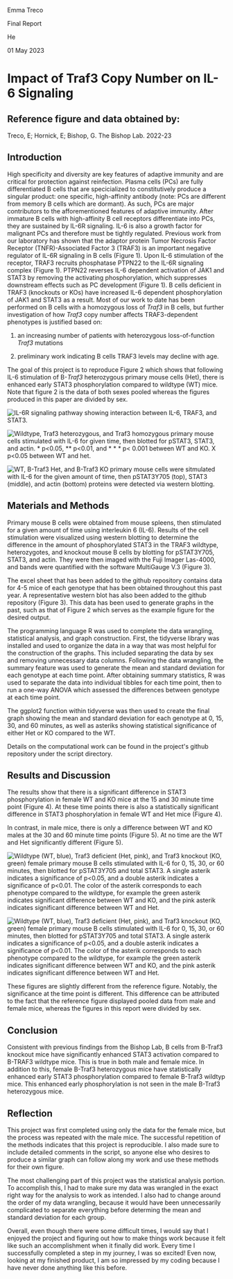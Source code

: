 Emma Treco

Final Report

He

01 May 2023

# **Impact of Traf3 Copy Number on IL-6 Signaling**


## Reference figure and data obtained by:
Treco, E; Hornick, E; Bishop, G. 
The Bishop Lab. 2022-23


## **Introduction**

High specificity and diversity are key features of adaptive immunity and are critical for protection against reinfection. Plasma cells (PCs) are fully differentiated B cells that are specicialized to constitutively produce a singular product: one specific, high-affinity antibody (note: PCs are different from memory B cells which are dormant). As such, PCs are major contributors to the afforementioned features of adaptive immunity. After immature B cells with high-affinity B cell receptors differentiate into PCs, they are sustained by IL-6R signaling. IL-6 is also a growth factor for malignant PCs and therefore must be tightly regulated. Previous work from our laboratory has shown that the adaptor protein Tumor Necrosis Factor Receptor (TNFR)-Associated Factor 3 (TRAF3) is an important negative regulator of IL-6R signaling in B cells (Figure 1). Upon IL-6 stimulation of the receptor, TRAF3 recruits phosphatase PTPN22 to the IL-6R signaling complex (Figure 1). PTPN22 reverses IL-6 dependent activation of JAK1 and STAT3 by removing the activating phosphorylation, which suppresses downstream effects such as PC development (Figure 1). B cells deficient in TRAF3 (knockouts or KOs) have increased IL-6 dependent phosphorylation of JAK1 and STAT3 as a result. Most of our work to date has been performed on B cells with a homozygous loss of *Traf3* in B cells, but further investigation of how *Traf3* copy number affects TRAF3-dependent phenotypes is justified based on:

1) an increasing number of patients with heterozygous loss-of-function *Traf3* mutations

2) preliminary work indicating B cells TRAF3 levels may decline with age.

The goal of this project is to reproduce Figure 2 which shows that 
following IL-6 stimulation of B-*Traf3* heterozygous primary mouse cells (Het), 
there is enhanced early STAT3 phosphorylation compared to wildtype (WT) mice. 
Note that figure 2 is the data of both sexes pooled whereas the figures 
produced in this paper are divided by sex. 

![IL-6R signaling pathway showing interaction between IL-6, TRAF3, and 
STAT3.](/space/entreco/My_Project/ref_background_figures/IL6R_signaling_pathway.png)

![Wildtype, *Traf3* heterozygous, and *Traf3* homozygous primary 
mouse cells stimulated with IL-6 for given time, then blotted for pSTAT3, 
STAT3, and actin. * p<0.05, ** p<0.01, and * * * p< 0.001 between WT and 
KO. X p<0.05 between WT and 
het.](/space/entreco/My_Project/ref_background_figures/reference_figure.png)

![WT, B-Traf3 Het, and B-Traf3 KO primary mouse cells were sitmulated 
with IL-6 for the given amount of time, then pSTAT3Y705 (top), STAT3 
(middle), and actin (bottom) proteins were detected via western 
blotting.](/space/entreco/My_Project/ref_background_figures/Representative_western_pSTAT3.png)

## **Materials and Methods**

Primary mouse B cells were obtained from mouse spleens, then stimulated for a given amount of time using interleukin 6 (IL-6). Results of the cell 
stimulation were visualized using western blotting to determine the difference in the amount of phosphorylated STAT3 in the TRAF3 wildtype, 
heterozygotes, and knockout mouse B cells by blotting for pSTAT3Y705, STAT3, and actin. They were then imaged 
with the Fuji Imager Las-4000, and bands were quantified with the software MultiGauge V.3 (Figure 3).

The excel sheet that has been added to the github repository contains data for 4-5 mice of each genotype that has been obtained throughout this past 
year. A representative western blot has also been added to the github repository (Figure 3). This data has been used to generate graphs in the past, 
such as that of Figure 2 which serves as the example figure for the desired output. 

The programming language R was used to complete the data wrangling, statistical analysis, and graph construction. First, the tidyverse library was 
installed and used to organize the data in a way that was most helpful for the construction of the graphs. This included separating the data by sex 
and removing unnecessary data columns. Following the data wrangling, the summary feature was used to generate the mean and standard deviation for each genotype at each time point. After obtaining summary statistics, R was used to separate the data into 
individual tibbles for each time point, then to run a one-way ANOVA which assessed the differences between genotype at each time point. 

The ggplot2 function within tidyverse was then used to create the final graph showing the mean and standard deviation for each genotype at 0, 15, 30, 
and 60 minutes, as well as asteriks showing statistical significance of either Het or KO compared to the WT.

Details on the computational work can be found in the project's github 
repository under the script directory.

## **Results and Discussion**

The results show that there is a significant difference in STAT3 
phosphorylation in female WT and KO mice at the 15 and 30 minute time 
point (Figure 4). At these time points there is also a statistically significant 
difference in STAT3 phosphorylation in female WT and Het mice (Figure 4).

In contrast, in male mice, there is only a difference between WT and KO 
males at the 30 and 60 minute time points (Figure 5). At no time are the WT and Het 
significantly different (Figure 5). 

![Wildtype (WT, blue), *Traf3* deficient (Het, pink), and *Traf3* knockout (KO, green) female primary mouse B cells stimulated with IL-6 
for 0, 15, 30, or 60 minutes, then blotted for pSTAT3Y705 and total STAT3. A single asterik indicates a significance of p<0.05, 
and a double asterik indicates a significance of p<0.01. The color of the asterik corresponds to each phenotype compared to the wildtype, for example 
the green asterik indicates significant difference between WT and KO, and 
the pink asterik indicates significant difference between WT and 
Het.](/space/entreco/My_Project/output/Female_percentpSTAT3overtime.png)

![Wildtype (WT, blue), *Traf3* deficient (Het, pink), and *Traf3* knockout (KO, green) female primary mouse B cells stimulated with IL-6
for 0, 15, 30, or 60 minutes, then blotted for pSTAT3Y705 and total STAT3. A single asterik indicates a significance of p<0.05,
and a double asterik indicates a significance of p<0.01. The color of the asterik corresponds to each phenotype compared to the wildtype, for example
the green asterik indicates significant difference between WT and KO, and
the pink asterik indicates significant difference between WT and
Het.](/space/entreco/My_Project/output/Male_percentpSTAT3overtime.png)

These figures are slightly different from the reference figure. Notably, 
the significance at the time point is different. This difference can be 
attributed to the fact that the reference figure displayed pooled data 
from male and female mice, whereas the figures in this report were divided 
by sex. 

## **Conclusion**

Consistent with previous findings from the Bishop Lab, B cells from 
B-Traf3 knockout mice have significantly enhanced STAT3 activation 
compared to B-TRAF3 wildtype mice. This is true in both male and 
female mice. In addition to this, female B-Traf3 heterozygous mice have 
statistically enhanced early STAT3 phosphorylation compared to female 
B-Traf3 wildtyp mice. This enhanced early phosphorylation is not seen in 
the male B-Traf3 heterozygous mice. 

## **Reflection**

This project was first completed using only the data for the female mice, but the process was repeated with the male mice. The 
successful repetition of the methods indicates that this project is reproducible. I also made sure to include detailed comments in 
the script, so anyone else who desires to produce a similar graph can follow along my work and use these methods for their own 
figure.

The most challenging part of this project was the statistical analysis portion. To accomplish this, I had to make sure my data was 
wrangled in the exact right way for the analysis to work as intended. I also had to change around the order of my data wrangling, 
because it would have been unnecessarily complicated to separate everything before determing the mean and standard deviation for each 
group. 

Overall, even though there were some difficult times, I would say that I enjoyed the project and figuring out how to make things work 
because it felt like such an accomplishment when it finally did work. Every time I successfully completed a step in my journey, I was 
so excited! Even now, looking at my finished product, I am so impressed by my coding because I have never done anything like this 
before. 
